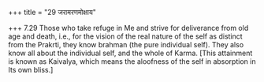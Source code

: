+++
title = "29 जरामरणमोक्षाय"

+++
7.29 Those who take refuge in Me and strive for deliverance from old age
and death, i.e., for the vision of the real nature of the self as
distinct from the Prakrti, they know brahman (the pure individual self).
They also know all about the individual self, and the whole of Karma.
\[This attainment is known as Kaivalya, which means the aloofness of the
self in absorption in Its own bliss.\]
